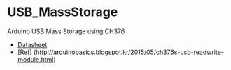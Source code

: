 # USB_MassStorage
Arduino USB Mass Storage using CH376

- [Datasheet](https://github.com/jbkim/USB_MassStorage/blob/master/datasheet/ch376ds1.pdf)
- [Ref] (http://arduinobasics.blogspot.kr/2015/05/ch376s-usb-readwrite-module.html)
